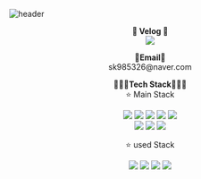 ![header](https://capsule-render.vercel.app/api?type=waving&color=CDE4AD&fontColor=DDCA9B&height=300&section=header&text=Welcome!&fontSize=90&desc=JiHyun's%20github!!&descAlign=65&&descAlignY=70 )

<p align="center">
<Strong>🍈 Velog 🍈</Strong><br/>
<a href="https://velog.io/@lee951109/" target="_blank"><img src="https://img.shields.io/badge/Velog-20C997?style=flat-square&logo=Velog&logoColor=white"/></a>
</p>

<p align="center">
 <Strong>📧Email📧</Strong><br/>
 sk985326@naver.com
</p>


<p align="center">
<Strong>👨🏻‍💻Tech Stack👨🏻‍💻</Strong><br/>
⭐️ Main Stack
</p>

<p align="center" display="inline-block">
<img src="https://img.shields.io/badge/HTML5-E34F26?style=for-the-badge&logo=HTML5&logoColor=white"/> 
<img src="https://img.shields.io/badge/CSS-1572B6?style=for-the-badge&logo=CSS3&logoColor=white"/>
<img src="https://img.shields.io/badge/JavaScript-F7DF1E?style=for-the-badge&logo=JavaScript&logoColor=white"/>
<img src="https://img.shields.io/badge/React-61DAFB?style=for-the-badge&logo=React&logoColor=white"/>
<img src="https://img.shields.io/badge/Redux-764ABC?style=for-the-badge&logo=Redux&logoColor=white"/> <br/>
<img src="https://img.shields.io/badge/Java-262577?style=for-the-badge&logo=Java&logoColor=white"/>
<img src="https://img.shields.io/badge/Spring-6DB33F?style=for-the-badge&logo=Spring&logoColor=white"/>
<img src="https://img.shields.io/badge/PostgreSQL-4169E1?style=for-the-badge&logo=PostgreSQL&logoColor=white"/>
</p>

<p align="center">
⭐️ used Stack
</p>

<p align="center" display="inline-block">
<img src="https://img.shields.io/badge/Netlify-00C7B7?style=for-the-badge&logo=Netlify&logoColor=white"/> 
<img src="https://img.shields.io/badge/Linux-FCC624?style=for-the-badge&logo=Linux&logoColor=white"/>
<img src="https://img.shields.io/badge/Kafka-231F20?style=for-the-badge&logo=Apache%20Kafka&logoColor=white"/>
<img src="https://img.shields.io/badge/Jenkins-D24939?style=for-the-badge&logo=Jenkins&logoColor=white"/>
</p>

